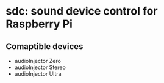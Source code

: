# sdc: sound device control for Raspberry Pi

## Comaptible devices
* audioInjector Zero
* audioInjector Stereo
* audioInjector Ultra

